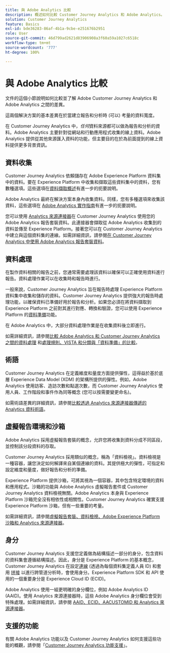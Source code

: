 ```yaml
---
title: 與 Adobe Analytics 比較
description: 概述如何比較 Customer Journey Analytics 和 Adobe Analytics。
solution: Customer Journey Analytics
feature: Basics
exl-id: bde36283-86af-4b1a-9cbe-e251676b2951
role: User
source-git-commit: 46d799ad2621d83906908a3f60a59a1027c6518c
workflow-type: tm+mt
source-wordcount: '777'
ht-degree: 100%

---
```


# 與 Adobe Analytics 比較

文件的這個小節說明如何比較並了解 Adobe Customer Journey Analytics 和 Adobe Analytics 之間的差異。

這兩個解決方案的基本差異在於當建立報告和分析時 (可以) 考量的資料寬度。

在 Customer Journey Analytics 中，*任何*&#x200B;資料來源都可以做為報告和分析的資料。Adobe Analytics 主要針對從網站和行動應用程式收集的線上資料。Adobe Analytics 提供從其他來源匯入資料的功能，但主要目的在於為前面提到的線上資料提供更多背景資訊。

## 資料收集

Customer Journey Analytics 依賴儲存在 Adobe Experience Platform 資料集中的資料。要在 Experience Platform 中收集和擷取這些資料集中的資料，您有數種選項。這些選項在[資料擷取概述](https://experienceleague.adobe.com/docs/analytics-platform/using/cja-data-ingestion/data-ingestion.html?lang=zh-Hant)有進一步的扼要說明。

Adobe Analytics 最終在解決方案本身內收集資料。同樣，您有多種選項來收集該資料，這些選項在 [Adobe Analytics 實作指南](https://experienceleague.adobe.com/docs/analytics/implementation/home.html?lang=zh-Hant)有進一步的扼要說明。

您可以使用 [Analytics 來源連接器](https://experienceleague.adobe.com/docs/experience-platform/sources/ui-tutorials/create/adobe-applications/analytics.html?lang=zh-Hant)在 Customer Journey Analytics 使用您的 Adobe Analytics 報告套裝資料。此連接器會擷取從 Adobe Analytics 收集到的資料並傳至 Experience Platform。接著您可以在 Customer Journey Analytics 中建立與這個資料集的連線。如需詳細資訊，請參閱[在 Customer Journey Analytics 中使用 Adobe Analytics 報告套裝資料](https://experienceleague.adobe.com/docs/analytics-platform/using/compare-aa-cja/cja-aa-comparison/aa-data-in-cja.html?lang=zh-Hant)。


## 資料處理

在製作資料相關的報告之前，您通常需要處理該資料以確保可以正確使用資料進行報告。資料處理作業可以在收集時和報告時進行。

一般來說，Customer Journey Analytics 旨在報告時處理 Experience Platform 資料集中收集和儲存的資料。Customer Journey Analytics 提供強大的報告時處理功能，以確保資料已準備好用於報告和分析。如果您必須在將資料擷取到 Experience Platform 之前對其進行對應、轉換和驗證，您可以使用 Experience Platform 的[資料準備](https://experienceleague.adobe.com/docs/experience-platform/data-prep/home.html?lang=zh-Hant)功能。

在 Adobe Analytics 中，大部分資料處理作業是在收集資料後立即進行。

如需詳細資訊，請參閱[比較 Adobe Analytics 和 Customer Journey Analytics 之間的資料處理](data-processing-comparisons.md) 和[處理規則、VISTA 和分類與「資料準備」的比較](https://experienceleague.adobe.com/docs/analytics-platform/using/compare-aa-cja/cja-aa-comparison/pr-vista-dataprep.html?lang=zh-Hant)。


## 術語

Customer Journey Analytics 在定義維度和量度方面提供彈性，這得益於基於底層 Experience Data Model (XDM) 的架構所提供的彈性。例如，Adobe Analytics 使用訪客、造訪次數和點選次數，而 Customer Journey Analytics 使用人員、工作階段和事件作為同等概念 (您可以按需要變更命名)。

如需術語差異的詳細資訊，請參閱[比較透過 Analytics 來源連接器傳遞的 Analytics 資料術語](https://experienceleague.adobe.com/docs/analytics-platform/using/compare-aa-cja/cja-aa-comparison/terminology.html?lang=zh-Hant)。


## 虛擬報告環境和沙箱

Adobe Analytics 採用虛擬報告套裝的概念，允許您將收集到資料分成不同區段，並控制該分段資料的存取。

Customer Journey Analytics 採用類似的概念，稱為「資料檢視」。資料檢視是一種容器，讓您決定如何解譯來自某個連線的資料。其提供極大的彈性，可指定和設定維度和量度，做好報告和分析的準備。

Experience Platform 提供沙箱，可將其視為一個容器，其中包含特定環境的資料和應用程式。沙箱的功能與 Adobe Analytics 虛擬報告套件或 Customer Journey Analytics 資料檢視無關。Adobe Analytics 本身與 Experience Platform 沙箱完全沒有相依性或相關性。Customer Journey Analytics 確實支援 Experience Platform 沙箱，但有一些重要的考量。

如需詳細資訊，請參閱[虛擬報告套裝、資料檢視、Adobe Experience Platform 沙箱和 Analytics 來源連接器](https://experienceleague.adobe.com/docs/analytics-platform/using/compare-aa-cja/cja-aa-comparison/vrs-dataview-sandbox-adc.html?lang=zh-Hant)。


## 身分

Customer Journey Analytics 支援您定義做為結構描述一部分的身分，包含資料的資料集會遵循結構描述。因此，身分是 Experience Platform 的基本概念，Customer Journey Analytics 在設定[連線](../../connections/overview.md) (透過為每個資料集定義人員 ID) 和套用 [拼接](../../stitching/overview.md) 以進行跨管道分析時，會使用身分。Experience Platform SDK 和 API 使用的一個重要身分是 Experience Cloud ID (ECID)。

Adobe Analytics 使用一組更明確的身分欄位，例如 Adobe Analytics ID (AAID)。使用 Analytics 來源連接器時，這些 Adobe Analytics 身分欄位會受到特殊處理。如需詳細資訊，請參閱 [AAID、ECID、AACUSTOMID 和 Analytics 來源連接器](https://experienceleague.adobe.com/docs/analytics-platform/using/compare-aa-cja/cja-aa-comparison/aaid-ecid-adc.html?lang=zh-Hant)。


## 支援的功能

有關 Adobe Analytics 功能以及 Customer Journey Analytics 如何支援這些功能的概觀，請參閱「[Customer Journey Analytics 功能支援](https://experienceleague.adobe.com/docs/analytics-platform/using/compare-aa-cja/cja-aa-comparison/cja-aa.html?lang=zh-Hant)」。
